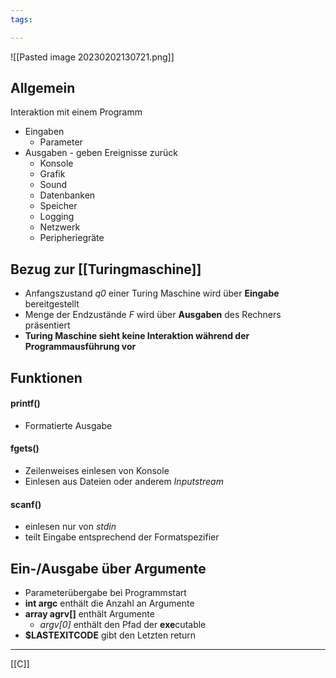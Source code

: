 ```yaml
---
tags:

---
```


![[Pasted image 20230202130721.png]]

## Allgemein
Interaktion mit einem Programm
- Eingaben
	- Parameter
- Ausgaben - geben Ereignisse zurück
	- Konsole
	- Grafik
	- Sound
	- Datenbanken
	- Speicher
	- Logging
	- Netzwerk
	- Peripheriegräte

## Bezug zur [[Turingmaschine]]
- Anfangszustand *q0* einer Turing Maschine wird über **Eingabe** bereitgestellt
- Menge der Endzustände *F* wird über **Ausgaben** des Rechners präsentiert  
- **Turing Maschine sieht keine Interaktion während der Programmausführung vor**

## Funktionen
#### printf()
- Formatierte Ausgabe
#### fgets()
- Zeilenweises einlesen von Konsole
- Einlesen aus Dateien oder anderem *Inputstream*
#### scanf()
- einlesen nur von *stdin*
- teilt Eingabe entsprechend der Formatspezifier
## Ein-/Ausgabe über Argumente
- Parameterübergabe bei Programmstart
- **int argc** enthält die Anzahl an Argumente
- **array agrv[]** enthält Argumente
	- *argv[0]* enthält den Pfad der **exe**cutable
- **$LASTEXITCODE** gibt den Letzten return

---
[[C]]